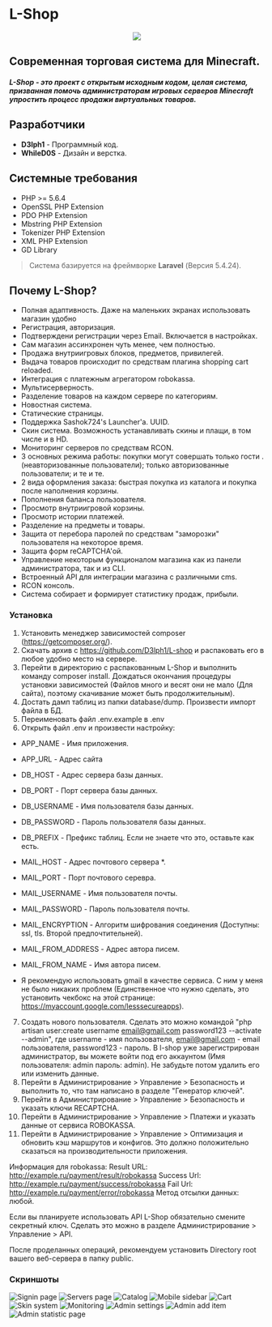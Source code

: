 # L-Shop

<p align="center">
<img src ="http://i90.fastpic.ru/big/2017/0309/9c/1cebb8e0e70a432b71102bf20334459c.png">
</p>

## Современная торговая система для Minecraft.

##### L-Shop - это проект с открытым исходным кодом, целая система, призванная помочь администраторам игровых серверов Minecraft упростить процесс продажи виртуальных товаров.

## Разработчики
* **D3lph1** - Программный код.
* **WhileD0S** - Дизайн и верстка.

## Системные требования
* PHP >= 5.6.4
* OpenSSL PHP Extension
* PDO PHP Extension
* Mbstring PHP Extension
* Tokenizer PHP Extension
* XML PHP Extension
* GD Library

> Система базируется на фреймворке **Laravel** (Версия 5.4.24).

## Почему L-Shop?
* Полная адаптивность. Даже на маленьких экранах использовать магазин удобно
* Регистрация, авторизация.
* Подтверждени регистрации через Email. Включается в настройках.
* Сам магазин ассинхронен чуть менее, чем полностью.
* Продажа внутриигровых блоков, предметов, привилегей.
* Выдача товаров происходит по средствам плагина shopping cart reloaded.
* Интеграция с платежным агрегатором robokassa.
* Мультисерверность.
* Разделение товаров на каждом сервере по категориям.
* Новостная система.
* Статические страницы.
* Поддержка Sashok724's Launcher'а. UUID.
* Скин система. Возможность устанавливать скины и плащи, в том числе и в HD.
* Мониторинг серверов по средствам RCON.
* 3 основных режима работы: покупки могут совершать только гости .(неавторизованные пользователи); только авторизованные пользователи; и те и те.
* 2 вида оформления заказа: быстрая покупка из каталога и покупка после наполнения корзины.
* Пополнения баланса пользователя.
* Просмотр внутриигровой корзины.
* Просмотр истории платежей.
* Разделение на предметы и товары.
* Защита от перебора паролей по средствам "заморозки" пользователя на некоторое время.
* Защита форм reCAPTCHA'ой.
* Управление некоторым функционалом магазина как из панели администратора, так и из CLI.
* Встроенный API для интеграции магазина с различными cms.
* RCON консоль.
* Система собирает и формирует статистику продаж, прибыли.

### Установка
1) Установить менеджер зависимостей composer (https://getcomposer.org/).
2) Скачать архив с https://github.com/D3lph1/L-shop и распаковать его в любое удобно место на сервере.
3) Перейти в директорию с распакованным L-Shop и выполнить команду composer install. Дождаться окончания процедуры установки зависимостей (Файлов много и весят они не мало (Для сайта), поэтому скачивание может быть продолжительным).
4) Достать дамп таблиц из папки database/dump. Произвести импорт файла в БД.
5) Переименовать файл .env.example в .env
6) Открыть файл .env и произвести настройку:
+ APP_NAME - Имя приложения.
+ APP_URL - Адрес сайта

+ DB_HOST - Адрес сервера базы данных.
+ DB_PORT - Порт сервера базы данных.
+ DB_USERNAME - Имя пользователя базы данных.
+ DB_PASSWORD - Пароль пользователя базы данных.
+ DB_PREFIX - Префикс таблиц. Если не знаете что это, оставьте как есть.

+ MAIL_HOST - Адрес почтового сервера *.
+ MAIL_PORT - Порт почтового серевра.
+ MAIL_USERNAME - Имя пользователя почты.
+ MAIL_PASSWORD - Пароль пользователя почты.
+ MAIL_ENCRYPTION - Алгоритм шифрования соединения (Доступны: ssl, tls. Второй предпочтительней).
+ MAIL_FROM_ADDRESS - Адрес автора писем.
+ MAIL_FROM_NAME - Имя автора писем.

* Я рекомендую использовать gmail в качестве сервиса. С ним у меня не было никаких проблем (Единственное что нужно сделать, это установить чекбокс на этой странице: https://myaccount.google.com/lesssecureapps).
7) Создать нового пользователя. Сделать это можно командой "php artisan user:create username email@gmail.com password123 --activate --admin", где username - имя пользователя, email@gmail.com - email пользователя, password123 - пароль. В l-shop уже зарегистрирован администратор, вы можете войти под его аккаунтом (Имя пользователя: admin пароль: admin). Не забудьте потом удалить его или изменить данные.
8) Перейти в Администрирование > Управление > Безопасность и выполнить то, что там написано в разделе "Генератор ключей".
10) Перейти в Администрирование > Управление > Безопасность и указать ключи RECAPTCHA.
11) Перейти в Администрирование > Управление > Платежи и указать данные от сервиса ROBOKASSA.
12) Перейти в Администрирование > Управление > Оптимизация и обновить кэш маршрутов и конфигов. Это должно положительно сказаться на производительности приложения.

Информация для robokassa:
Result URL: http://example.ru/payment/result/robokassa
Success Url: http://example.ru/payment/success/robokassa
Fail Url: http://example.ru/payment/error/robokassa
Метод отсылки данных: любой.​

Если вы планируете использовать API L-Shop обязательно смените секретный ключ. Сделать это можно в разделе Администрирование > Управление > API.

После проделанных операций, рекомендуем установить Directory root вашего веб-сервера в папку public.

### Скриншоты

![Signin page](http://i89.fastpic.ru/big/2017/0427/66/4cb0664b14df09d07c68c6446ecdfa66.png)
![Servers page](http://i89.fastpic.ru/big/2017/0427/1e/f8a97b0b74ee755ffee412076c7d961e.png)
![Catalog](http://i89.fastpic.ru/big/2017/0427/27/73b1683032711c4f0b3471757ae51827.png)
![Mobile sidebar](http://i89.fastpic.ru/big/2017/0427/25/717c52ec04553c1e8fc284e0877f7125.png)
![Cart](http://i89.fastpic.ru/big/2017/0427/b6/0676983bf0673e2ec8f19c9813493ab6.png)
![Skin system](http://i95.fastpic.ru/big/2017/0625/30/907dfb1574909776398158f73e164e30.png)
![Monitoring](http://i95.fastpic.ru/big/2017/0625/ab/814e55e205411f935b4b6412189e1fab.png)
![Admin settings](http://i95.fastpic.ru/big/2017/0625/d7/d70188cfcee99a7df9415aca3063c2d7.png)
![Admin add item](http://i89.fastpic.ru/big/2017/0427/10/74a3155ef353dfc5d9d531139db8b710.png)
![Admin statistic page](http://i95.fastpic.ru/big/2017/0714/80/6d78aeacc7a0bd185ce5661139b9b780.png)

